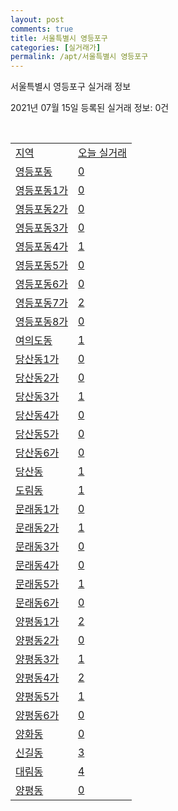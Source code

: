 ```yaml
---
layout: post
comments: true
title: 서울특별시 영등포구
categories: [실거래가]
permalink: /apt/서울특별시 영등포구
---
```


서울특별시 영등포구 실거래 정보

2021년 07월 15일 등록된 실거래 정보: 0건

<script type="text/javascript">
  google.charts.load('current', {'packages':['corechart']});
  google.charts.setOnLoadCallback(drawChart);

  function drawChart() {
    var data = google.visualization.arrayToDataTable([['거래일', '매매', '전월세', '전매'], ['20-07', 196, 434, 12], ['20-08', 213, 706, 13], ['20-09', 161, 714, 9], ['20-10', 212, 708, 7], ['20-11', 276, 611, 11], ['20-12', 330, 593, 9], ['21-01', 271, 575, 3], ['21-02', 152, 538, 4], ['21-03', 170, 563, 2], ['21-04', 162, 493, 0], ['21-05', 176, 501, 1], ['21-06', 111, 431, 0], ['21-07', 7, 93, 0]]);

    var options = {
      title: '최근 1년간 유형별 거래량 추이',
      legend: { position: 'bottom' }
    };

    var chart = new google.visualization.LineChart(document.getElementById('columnchart_material'));
    chart.draw(data, (options));
  }
</script>

<div id="columnchart_material" style="width: 95%; margin-left: -35px"></div>
<br>
<table class="sortable">
  <tr>
    <td><a href="#">지역</a></td>
    <td><a href="#">오늘 실거래</a></td>
  </tr>

  
  <tr class="item">
    <td><a href="서울특별시 영등포구 영등포동">영등포동</a></td>
    <td><a href="서울특별시 영등포구 영등포동">0</a></td>
  </tr>
    

  <tr class="item">
    <td><a href="서울특별시 영등포구 영등포동1가">영등포동1가</a></td>
    <td><a href="서울특별시 영등포구 영등포동1가">0</a></td>
  </tr>
    

  <tr class="item">
    <td><a href="서울특별시 영등포구 영등포동2가">영등포동2가</a></td>
    <td><a href="서울특별시 영등포구 영등포동2가">0</a></td>
  </tr>
    

  <tr class="item">
    <td><a href="서울특별시 영등포구 영등포동3가">영등포동3가</a></td>
    <td><a href="서울특별시 영등포구 영등포동3가">0</a></td>
  </tr>
    

  <tr class="item">
    <td><a href="서울특별시 영등포구 영등포동4가">영등포동4가</a></td>
    <td><a href="서울특별시 영등포구 영등포동4가">1</a></td>
  </tr>
    

  <tr class="item">
    <td><a href="서울특별시 영등포구 영등포동5가">영등포동5가</a></td>
    <td><a href="서울특별시 영등포구 영등포동5가">0</a></td>
  </tr>
    

  <tr class="item">
    <td><a href="서울특별시 영등포구 영등포동6가">영등포동6가</a></td>
    <td><a href="서울특별시 영등포구 영등포동6가">0</a></td>
  </tr>
    

  <tr class="item">
    <td><a href="서울특별시 영등포구 영등포동7가">영등포동7가</a></td>
    <td><a href="서울특별시 영등포구 영등포동7가">2</a></td>
  </tr>
    

  <tr class="item">
    <td><a href="서울특별시 영등포구 영등포동8가">영등포동8가</a></td>
    <td><a href="서울특별시 영등포구 영등포동8가">0</a></td>
  </tr>
    

  <tr class="item">
    <td><a href="서울특별시 영등포구 여의도동">여의도동</a></td>
    <td><a href="서울특별시 영등포구 여의도동">1</a></td>
  </tr>
    

  <tr class="item">
    <td><a href="서울특별시 영등포구 당산동1가">당산동1가</a></td>
    <td><a href="서울특별시 영등포구 당산동1가">0</a></td>
  </tr>
    

  <tr class="item">
    <td><a href="서울특별시 영등포구 당산동2가">당산동2가</a></td>
    <td><a href="서울특별시 영등포구 당산동2가">0</a></td>
  </tr>
    

  <tr class="item">
    <td><a href="서울특별시 영등포구 당산동3가">당산동3가</a></td>
    <td><a href="서울특별시 영등포구 당산동3가">1</a></td>
  </tr>
    

  <tr class="item">
    <td><a href="서울특별시 영등포구 당산동4가">당산동4가</a></td>
    <td><a href="서울특별시 영등포구 당산동4가">0</a></td>
  </tr>
    

  <tr class="item">
    <td><a href="서울특별시 영등포구 당산동5가">당산동5가</a></td>
    <td><a href="서울특별시 영등포구 당산동5가">0</a></td>
  </tr>
    

  <tr class="item">
    <td><a href="서울특별시 영등포구 당산동6가">당산동6가</a></td>
    <td><a href="서울특별시 영등포구 당산동6가">0</a></td>
  </tr>
    

  <tr class="item">
    <td><a href="서울특별시 영등포구 당산동">당산동</a></td>
    <td><a href="서울특별시 영등포구 당산동">1</a></td>
  </tr>
    

  <tr class="item">
    <td><a href="서울특별시 영등포구 도림동">도림동</a></td>
    <td><a href="서울특별시 영등포구 도림동">1</a></td>
  </tr>
    

  <tr class="item">
    <td><a href="서울특별시 영등포구 문래동1가">문래동1가</a></td>
    <td><a href="서울특별시 영등포구 문래동1가">0</a></td>
  </tr>
    

  <tr class="item">
    <td><a href="서울특별시 영등포구 문래동2가">문래동2가</a></td>
    <td><a href="서울특별시 영등포구 문래동2가">1</a></td>
  </tr>
    

  <tr class="item">
    <td><a href="서울특별시 영등포구 문래동3가">문래동3가</a></td>
    <td><a href="서울특별시 영등포구 문래동3가">0</a></td>
  </tr>
    

  <tr class="item">
    <td><a href="서울특별시 영등포구 문래동4가">문래동4가</a></td>
    <td><a href="서울특별시 영등포구 문래동4가">0</a></td>
  </tr>
    

  <tr class="item">
    <td><a href="서울특별시 영등포구 문래동5가">문래동5가</a></td>
    <td><a href="서울특별시 영등포구 문래동5가">1</a></td>
  </tr>
    

  <tr class="item">
    <td><a href="서울특별시 영등포구 문래동6가">문래동6가</a></td>
    <td><a href="서울특별시 영등포구 문래동6가">0</a></td>
  </tr>
    

  <tr class="item">
    <td><a href="서울특별시 영등포구 양평동1가">양평동1가</a></td>
    <td><a href="서울특별시 영등포구 양평동1가">2</a></td>
  </tr>
    

  <tr class="item">
    <td><a href="서울특별시 영등포구 양평동2가">양평동2가</a></td>
    <td><a href="서울특별시 영등포구 양평동2가">0</a></td>
  </tr>
    

  <tr class="item">
    <td><a href="서울특별시 영등포구 양평동3가">양평동3가</a></td>
    <td><a href="서울특별시 영등포구 양평동3가">1</a></td>
  </tr>
    

  <tr class="item">
    <td><a href="서울특별시 영등포구 양평동4가">양평동4가</a></td>
    <td><a href="서울특별시 영등포구 양평동4가">2</a></td>
  </tr>
    

  <tr class="item">
    <td><a href="서울특별시 영등포구 양평동5가">양평동5가</a></td>
    <td><a href="서울특별시 영등포구 양평동5가">1</a></td>
  </tr>
    

  <tr class="item">
    <td><a href="서울특별시 영등포구 양평동6가">양평동6가</a></td>
    <td><a href="서울특별시 영등포구 양평동6가">0</a></td>
  </tr>
    

  <tr class="item">
    <td><a href="서울특별시 영등포구 양화동">양화동</a></td>
    <td><a href="서울특별시 영등포구 양화동">0</a></td>
  </tr>
    

  <tr class="item">
    <td><a href="서울특별시 영등포구 신길동">신길동</a></td>
    <td><a href="서울특별시 영등포구 신길동">3</a></td>
  </tr>
    

  <tr class="item">
    <td><a href="서울특별시 영등포구 대림동">대림동</a></td>
    <td><a href="서울특별시 영등포구 대림동">4</a></td>
  </tr>
    

  <tr class="item">
    <td><a href="서울특별시 영등포구 양평동">양평동</a></td>
    <td><a href="서울특별시 영등포구 양평동">0</a></td>
  </tr>
    


</table>


    